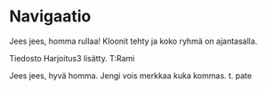 Navigaatio
==========
Jees jees, homma rullaa! Kloonit tehty ja koko ryhmä on ajantasalla.

Tiedosto Harjoitus3 lisätty. T:Rami


Jees jees, hyvä homma. Jengi vois merkkaa kuka kommas. t. pate
